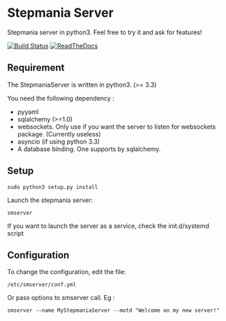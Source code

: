 # Stepmania Server

Stepmania server in python3. Feel free to try it and ask for features!

[![Build Status](https://travis-ci.org/ningirsu/stepmania-server.svg?branch=master)](https://travis-ci.org/ningirsu/stepmania-server) [![ReadTheDocs](https://readthedocs.org/projects/pip/badge/?version=latest)](https://stepmania-server.readthedocs.io/)

## Requirement

The StepmaniaServer is written in python3. (>= 3.3)

You need the following dependency :

* pyyaml
* sqlalchemy (>=1.0)
* websockets. Only use if you want the server to listen for websockets package. (Currently useless)
* asyncio (if using python 3.3)
* A database binding. One supports by sqlalchemy.

## Setup

```
sudo python3 setup.py install
```

Launch the stepmania server:

```
smserver
```

If you want to launch the server as a service, check the init.d/systemd script

## Configuration

To change the configuration, edit the file:
```
/etc/smserver/conf.yml
```

Or pass options to smserver call. Eg :
```
smserver --name MyStepmaniaServer --motd "Welcome on my new server!"
```

